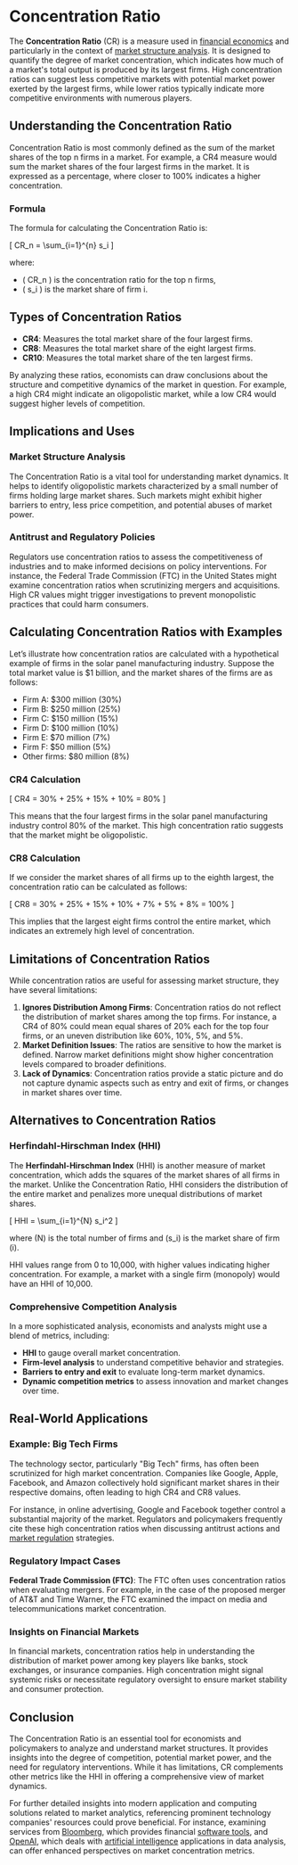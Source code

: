 # Concentration Ratio

The **Concentration Ratio** (CR) is a measure used in [financial economics](../f/financial_economics.md) and particularly in the context of [market structure analysis](../m/market_structure_analysis.md). It is designed to quantify the degree of market concentration, which indicates how much of a market's total output is produced by its largest firms. High concentration ratios can suggest less competitive markets with potential market power exerted by the largest firms, while lower ratios typically indicate more competitive environments with numerous players.

## Understanding the Concentration Ratio

Concentration Ratio is most commonly defined as the sum of the market shares of the top n firms in a market. For example, a CR4 measure would sum the market shares of the four largest firms in the market. It is expressed as a percentage, where closer to 100% indicates a higher concentration.

### Formula

The formula for calculating the Concentration Ratio is:

\[ CR_n = \sum_{i=1}^{n} s_i \]

where:
- \( CR_n \) is the concentration ratio for the top n firms,
- \( s_i \) is the market share of firm i.

## Types of Concentration Ratios

- **CR4**: Measures the total market share of the four largest firms.
- **CR8**: Measures the total market share of the eight largest firms.
- **CR10**: Measures the total market share of the ten largest firms.

By analyzing these ratios, economists can draw conclusions about the structure and competitive dynamics of the market in question. For example, a high CR4 might indicate an oligopolistic market, while a low CR4 would suggest higher levels of competition.

## Implications and Uses

### Market Structure Analysis

The Concentration Ratio is a vital tool for understanding market dynamics. It helps to identify oligopolistic markets characterized by a small number of firms holding large market shares. Such markets might exhibit higher barriers to entry, less price competition, and potential abuses of market power.

### Antitrust and Regulatory Policies

Regulators use concentration ratios to assess the competitiveness of industries and to make informed decisions on policy interventions. For instance, the Federal Trade Commission (FTC) in the United States might examine concentration ratios when scrutinizing mergers and acquisitions. High CR values might trigger investigations to prevent monopolistic practices that could harm consumers.

## Calculating Concentration Ratios with Examples

Let’s illustrate how concentration ratios are calculated with a hypothetical example of firms in the solar panel manufacturing industry. Suppose the total market value is $1 billion, and the market shares of the firms are as follows:

- Firm A: $300 million (30%)
- Firm B: $250 million (25%)
- Firm C: $150 million (15%)
- Firm D: $100 million (10%)
- Firm E: $70 million (7%)
- Firm F: $50 million (5%)
- Other firms: $80 million (8%)

### CR4 Calculation

\[ CR4 = 30\% + 25\% + 15\% + 10\% = 80\% \]

This means that the four largest firms in the solar panel manufacturing industry control 80% of the market. This high concentration ratio suggests that the market might be oligopolistic.

### CR8 Calculation

If we consider the market shares of all firms up to the eighth largest, the concentration ratio can be calculated as follows:

\[ CR8 = 30\% + 25\% + 15\% + 10\% + 7\% + 5\% + 8\% = 100\% \]

This implies that the largest eight firms control the entire market, which indicates an extremely high level of concentration.

## Limitations of Concentration Ratios

While concentration ratios are useful for assessing market structure, they have several limitations:

1. **Ignores Distribution Among Firms**: Concentration ratios do not reflect the distribution of market shares among the top firms. For instance, a CR4 of 80% could mean equal shares of 20% each for the top four firms, or an uneven distribution like 60%, 10%, 5%, and 5%.
2. **Market Definition Issues**: The ratios are sensitive to how the market is defined. Narrow market definitions might show higher concentration levels compared to broader definitions.
3. **Lack of Dynamics**: Concentration ratios provide a static picture and do not capture dynamic aspects such as entry and exit of firms, or changes in market shares over time.

## Alternatives to Concentration Ratios

### Herfindahl-Hirschman Index (HHI)

The **Herfindahl-Hirschman Index** (HHI) is another measure of market concentration, which adds the squares of the market shares of all firms in the market. Unlike the Concentration Ratio, HHI considers the distribution of the entire market and penalizes more unequal distributions of market shares.

\[ HHI = \sum_{i=1}^{N} s_i^2 \]

where \(N\) is the total number of firms and \(s_i\) is the market share of firm \(i\).

HHI values range from 0 to 10,000, with higher values indicating higher concentration. For example, a market with a single firm (monopoly) would have an HHI of 10,000.

### Comprehensive Competition Analysis

In a more sophisticated analysis, economists and analysts might use a blend of metrics, including:

- **HHI** to gauge overall market concentration.
- **Firm-level analysis** to understand competitive behavior and strategies.
- **Barriers to entry and exit** to evaluate long-term market dynamics.
- **Dynamic competition metrics** to assess innovation and market changes over time.

## Real-World Applications

### Example: Big Tech Firms

The technology sector, particularly "Big Tech" firms, has often been scrutinized for high market concentration. Companies like Google, Apple, Facebook, and Amazon collectively hold significant market shares in their respective domains, often leading to high CR4 and CR8 values.

For instance, in online advertising, Google and Facebook together control a substantial majority of the market. Regulators and policymakers frequently cite these high concentration ratios when discussing antitrust actions and [market regulation](../m/market_regulation.md) strategies.

### Regulatory Impact Cases

**Federal Trade Commission (FTC)**: 
The FTC often uses concentration ratios when evaluating mergers. For example, in the case of the proposed merger of AT&T and Time Warner, the FTC examined the impact on media and telecommunications market concentration.

### Insights on Financial Markets

In financial markets, concentration ratios help in understanding the distribution of market power among key players like banks, stock exchanges, or insurance companies. High concentration might signal systemic risks or necessitate regulatory oversight to ensure market stability and consumer protection.

## Conclusion

The Concentration Ratio is an essential tool for economists and policymakers to analyze and understand market structures. It provides insights into the degree of competition, potential market power, and the need for regulatory interventions. While it has limitations, CR complements other metrics like the HHI in offering a comprehensive view of market dynamics.

For further detailed insights into modern application and computing solutions related to market analytics, referencing prominent technology companies' resources could prove beneficial. For instance, examining services from [Bloomberg](https://www.bloomberg.com/), which provides financial [software tools](../s/software_tools_for_trading.md), and [OpenAI](https://www.openai.com/), which deals with [artificial intelligence](../a/artificial_intelligence_in_trading.md) applications in data analysis, can offer enhanced perspectives on market concentration metrics.
